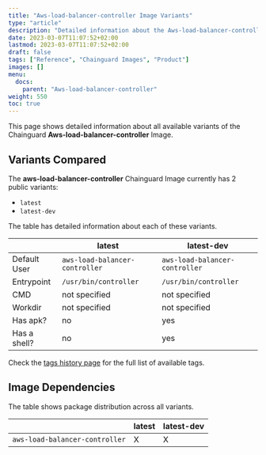 ```yaml
---
title: "Aws-load-balancer-controller Image Variants"
type: "article"
description: "Detailed information about the Aws-load-balancer-controllerChainguard Image variants"
date: 2023-03-07T11:07:52+02:00
lastmod: 2023-03-07T11:07:52+02:00
draft: false
tags: ["Reference", "Chainguard Images", "Product"]
images: []
menu:
  docs:
    parent: "Aws-load-balancer-controller"
weight: 550
toc: true
---
```


This page shows detailed information about all available variants of the Chainguard **Aws-load-balancer-controller** Image.

## Variants Compared
The **aws-load-balancer-controller** Chainguard Image currently has 2 public variants: 

- `latest`
- `latest-dev`

The table has detailed information about each of these variants.

|              | latest                         | latest-dev                     |
|--------------|--------------------------------|--------------------------------|
| Default User | `aws-load-balancer-controller` | `aws-load-balancer-controller` |
| Entrypoint   | `/usr/bin/controller`          | `/usr/bin/controller`          |
| CMD          | not specified                  | not specified                  |
| Workdir      | not specified                  | not specified                  |
| Has apk?     | no                             | yes                            |
| Has a shell? | no                             | yes                            |

Check the [tags history page](/chainguard/chainguard-images/reference/aws-load-balancer-controller/tags_history/) for the full list of available tags.
## Image Dependencies
The table shows package distribution across all variants.

|                                | latest | latest-dev |
|--------------------------------|--------|------------|
| `aws-load-balancer-controller` | X      | X          |

